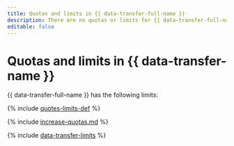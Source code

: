 ```yaml
---
title: Quotas and limits in {{ data-transfer-full-name }}
description: There are no quotas or limits for {{ data-transfer-full-name }}.
editable: false
---
```


# Quotas and limits in {{ data-transfer-name }}

{{ data-transfer-full-name }} has the following limits:

{% include [quotes-limits-def](../../_includes/quotes-limits-def.md) %}


{% include [increase-quotas.md](../../_includes/increase-quotas.md) %}


{% include [data-transfer-limits](../../_includes/data-transfer/data-transfer-limits.md) %}

